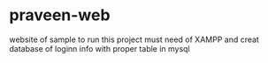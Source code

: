 # praveen-web
website of sample
to run this project
must need of XAMPP and creat database of loginn info with proper table in mysql
